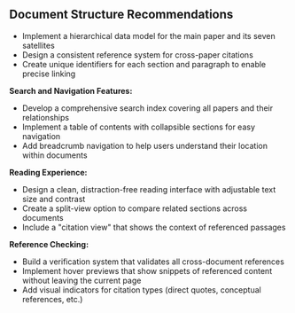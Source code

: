 ## Document Structure Recommendations

- Implement a hierarchical data model for the main paper and its seven satellites
- Design a consistent reference system for cross-paper citations
- Create unique identifiers for each section and paragraph to enable precise linking

**Search and Navigation Features:**

- Develop a comprehensive search index covering all papers and their relationships
- Implement a table of contents with collapsible sections for easy navigation
- Add breadcrumb navigation to help users understand their location within documents

**Reading Experience:**

- Design a clean, distraction-free reading interface with adjustable text size and contrast
- Create a split-view option to compare related sections across documents
- Include a "citation view" that shows the context of referenced passages

**Reference Checking:**

- Build a verification system that validates all cross-document references
- Implement hover previews that show snippets of referenced content without leaving the current page
- Add visual indicators for citation types (direct quotes, conceptual references, etc.)
